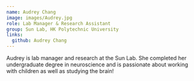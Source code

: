 ```yaml
---
name: Audrey Chang
image: images/Audrey.jpg
role: Lab Manager & Research Assistant  
group: Sun Lab, HK Polytechnic University 
links:
  github: Audrey Chang
---
```


Audrey is lab manager and research at the Sun Lab. She completed her undergraduate degree in neuroscience and is passionate about working with children as well as studying the brain! 
